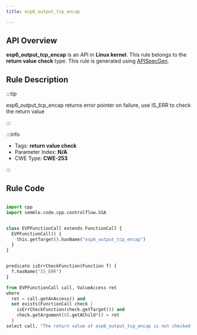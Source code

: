 ```yaml
---
title: esp6_output_tcp_encap

---
```



## API Overview
**esp6_output_tcp_encap** is an API in **Linux kernel**. This rule belongs to the **return value check** type. This rule is generated using [APISpecGen](../../tools/APISpecGen).
## Rule Description

:::tip

esp6_output_tcp_encap returns error pointer on failure, use IS_ERR to check the return value

:::

:::info

- Tags: **return value check**
- Parameter Index: **N/A**
- CWE Type: **CWE-253**

:::

## Rule Code
```python

import cpp
import semmle.code.cpp.controlflow.SSA


class EVPFunctionCall extends FunctionCall {
  EVPFunctionCall() {
    this.getTarget().hasName("esp6_output_tcp_encap")
  }
}


predicate isErrCheckFunction(Function f) {
  f.hasName("IS_ERR") 
}

from EVPFunctionCall call, ValueAccess ret
where
  ret = call.getAnAccess() and
  not exists(FunctionCall check |
    isErrCheckFunction(check.getTarget()) and
    check.getArgument(0).getAChild*() = ret
  )
select call, "The return value of esp6_output_tcp_encap is not checked with IS_ERR."
    
```